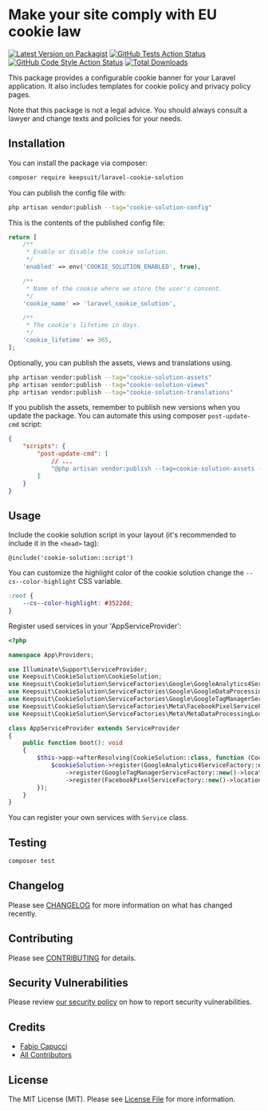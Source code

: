 # Make your site comply with EU cookie law

[![Latest Version on Packagist](https://img.shields.io/packagist/v/keepsuit/laravel-cookie-solution.svg?style=flat-square)](https://packagist.org/packages/keepsuit/laravel-cookie-solution)
[![GitHub Tests Action Status](https://img.shields.io/github/actions/workflow/status/keepsuit/laravel-cookie-solution/run-tests.yml?branch=main&label=tests&style=flat-square)](https://github.com/keepsuit/laravel-cookie-solution/actions?query=workflow%3Arun-tests+branch%3Amain)
[![GitHub Code Style Action Status](https://img.shields.io/github/actions/workflow/status/keepsuit/laravel-cookie-solution/fix-php-code-style-issues.yml?branch=main&label=code%20style&style=flat-square)](https://github.com/keepsuit/laravel-cookie-solution/actions?query=workflow%3A"Fix+PHP+code+style+issues"+branch%3Amain)
[![Total Downloads](https://img.shields.io/packagist/dt/keepsuit/laravel-cookie-solution.svg?style=flat-square)](https://packagist.org/packages/keepsuit/laravel-cookie-solution)

This package provides a configurable cookie banner for your Laravel application.
It also includes templates for cookie policy and privacy policy pages.

Note that this package is not a legal advice.
You should always consult a lawyer and change texts and policies for your needs.

## Installation

You can install the package via composer:

```bash
composer require keepsuit/laravel-cookie-solution
```

You can publish the config file with:

```bash
php artisan vendor:publish --tag="cookie-solution-config"
```

This is the contents of the published config file:

```php
return [
    /**
     * Enable or disable the cookie solution.
     */
    'enabled' => env('COOKIE_SOLUTION_ENABLED', true),

    /**
     * Name of the cookie where we store the user's consent.
     */
    'cookie_name' => 'laravel_cookie_solution',

    /**
     * The cookie's lifetime in days.
     */
    'cookie_lifetime' => 365,
];
```

Optionally, you can publish the assets, views and translations using.

```bash
php artisan vendor:publish --tag="cookie-solution-assets"
php artisan vendor:publish --tag="cookie-solution-views"
php artisan vendor:publish --tag="cookie-solution-translations"
```

If you publish the assets, remember to publish new versions when you update the package.
You can automate this using composer `post-update-cmd` script:

```json
{
    "scripts": {
        "post-update-cmd": [
            // ...
            "@php artisan vendor:publish --tag=cookie-solution-assets --force"
        ]
    }
}
```

## Usage

Include the cookie solution script in your layout (it's recommended to include it in the `<head>` tag):

```blade
@include('cookie-solution::script')
```

You can customize the highlight color of the cookie solution change the `--cs--color-highlight` CSS variable.

```css
:root {
    --cs--color-highlight: #3522dd;
}
```

Register used services in your 'AppServiceProvider':

```php
<?php

namespace App\Providers;

use Illuminate\Support\ServiceProvider;
use Keepsuit\CookieSolution\CookieSolution;
use Keepsuit\CookieSolution\ServiceFactories\Google\GoogleAnalytics4ServiceFactory;
use Keepsuit\CookieSolution\ServiceFactories\Google\GoogleDataProcessingLocation;
use Keepsuit\CookieSolution\ServiceFactories\Google\GoogleTagManagerServiceFactory;
use Keepsuit\CookieSolution\ServiceFactories\Meta\FacebookPixelServiceFactory;
use Keepsuit\CookieSolution\ServiceFactories\Meta\MetaDataProcessingLocation;

class AppServiceProvider extends ServiceProvider
{
    public function boot(): void
    {
        $this->app->afterResolving(CookieSolution::class, function (CookieSolution $cookieSolution) {
            $cookieSolution->register(GoogleAnalytics4ServiceFactory::new()->location(GoogleDataProcessingLocation::IRELAND)->build())
                ->register(GoogleTagManagerServiceFactory::new()->location(GoogleDataProcessingLocation::IRELAND)->build())
                ->register(FacebookPixelServiceFactory::new()->location(MetaDataProcessingLocation::IRELAND)->build());
        });
    }
}
```

You can register your own services with `Service` class.

## Testing

```bash
composer test
```

## Changelog

Please see [CHANGELOG](CHANGELOG.md) for more information on what has changed recently.

## Contributing

Please see [CONTRIBUTING](CONTRIBUTING.md) for details.

## Security Vulnerabilities

Please review [our security policy](../../security/policy) on how to report security vulnerabilities.

## Credits

- [Fabio Capucci](https://github.com/keepsuit)
- [All Contributors](../../contributors)

## License

The MIT License (MIT). Please see [License File](LICENSE.md) for more information.
